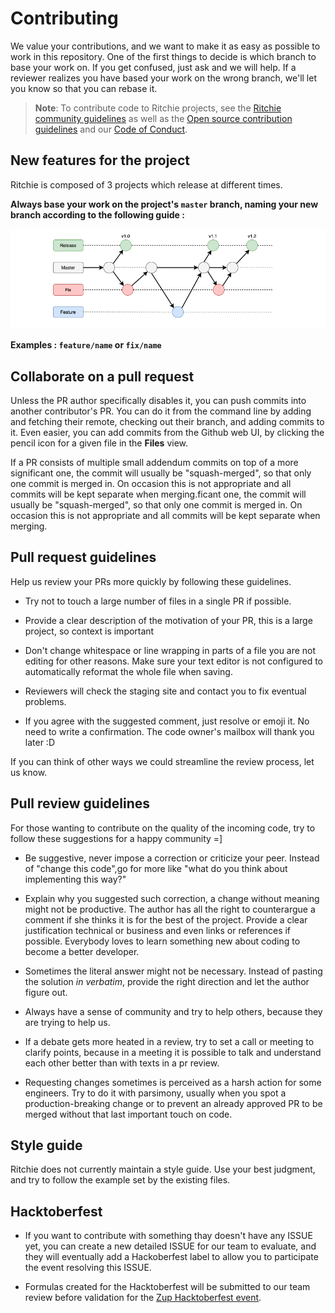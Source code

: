<!-- markdownlint-disable MD013-->
<!-- Contributing from template
(https://github.com/docker/docker.github.io/blob/master/CONTRIBUTING.md) -->

# Contributing

We value your contributions, and we want to make it as easy
as possible to work in this repository. One of the first things to decide is
which branch to base your work on. If you get confused, just ask and we will
help. If a reviewer realizes you have based your work on the wrong branch, we'll
let you know so that you can rebase it.

>**Note**: To contribute code to Ritchie projects, see the
[Ritchie community guidelines](https://docs.ritchiecli.io/community)
>as well as the
[Open source contribution guidelines](https://opensource.guide/how-to-contribute/)
>and our
[Code of Conduct](https://github.com/ZupIT/ritchie-formulas/blob/master/CODE_OF_CONDUCT.md).

## New features for the project

Ritchie is composed of 3 projects which release at different times.

**Always base your work on the project's `master` branch, naming your new branch
according to the following guide :**

![Rit branchs](/docs/img/git-branchs.png)

**Examples : `feature/name` or `fix/name`**

## Collaborate on a pull request

Unless the PR author specifically disables it, you can push commits into another
contributor's PR. You can do it from the command line by adding and fetching
their remote, checking out their branch, and adding commits to it. Even easier,
you can add commits from the Github web UI, by clicking the pencil icon for a
given file in the **Files** view.

If a PR consists of multiple small addendum commits on top of a more significant
one, the commit will usually be "squash-merged", so that only one commit is
merged in. On occasion this is not appropriate and all commits will be kept
separate when merging.ficant one, the commit will usually be "squash-merged",
so that only one commit is merged in.
On occasion this is not appropriate and all commits will be kept separate
when merging.

## Pull request guidelines

Help us review your PRs more quickly by following these guidelines.

- Try not to touch a large number of files in a single PR if possible.

- Provide a clear description of the motivation of your PR, this is a large
  project, so context is important

- Don't change whitespace or line wrapping in parts of a file you are not
  editing for other reasons. Make sure your text editor is not configured to
  automatically reformat the whole file when saving.

- Reviewers will check the staging site and contact you to
fix eventual problems.

- If you agree with the suggested comment, just resolve or emoji it.
No need to write a confirmation.
The code owner's mailbox will thank you later :D

If you can think of other ways we could streamline the review process, let us
know.

## Pull review guidelines

For those wanting to contribute on the quality of the incoming code, try to
follow these suggestions for a happy community =]

- Be suggestive, never impose a correction or criticize your peer.
Instead of "change this code",go for more like
"what do you think about implementing this way?"

- Explain why you suggested such correction, a change without meaning might not
be productive. The author has all the right to counterargue a comment if she
thinks it is for the best of the project. Provide a clear justification
technical or business and even links or references if possible.
Everybody loves to learn something new about coding to become a better
developer.

- Sometimes the literal answer might not be necessary. Instead of pasting the
solution _in verbatim_, provide the right direction
and let the author figure out.

- Always have a sense of community and try to help others,
because they are trying to help us.

- If a debate gets more heated in a review,
try to set a call or meeting to clarify points, because in a meeting it is
possible to talk and understand each other better than with texts in a
pr review.

- Requesting changes sometimes is perceived as a harsh action
for some engineers. Try to do it with parsimony, usually when you spot a
production-breaking change or to prevent an already approved PR to be merged
without that last important touch on code.

## Style guide

Ritchie does not currently maintain a style guide. Use your best judgment, and
try to follow the example set by the existing files.

## Hacktoberfest

- If you want to contribute with something thay doesn't have any ISSUE yet, you can create a new detailed ISSUE for our team to evaluate, and they will eventually add a Hackoberfest label to allow you to participate the event resolving this ISSUE.

- Formulas created for the Hacktoberfest will be submitted to our team review before validation for the [Zup Hacktoberfest event](https://insights.zup.com.br/hacktoberfest/).
